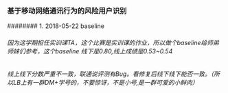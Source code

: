 ### 基于移动网络通讯行为的风险用户识别

######## 1. 2018-05-22 baseline 

###### 因为这学期担任实训课TA，这个比赛是实训课的作业，所以做个baseline给师弟师妹们参考，这个baseline 线下是0.80,线上成绩是0.53~0.54
###### 线上线下分数严重不一致，联通说评测有Bug。看修复后线下线下能否一致。（所以LB上有一群DM+学号的，不要惊讶，不是小号,是一群可爱的小鲜肉）
